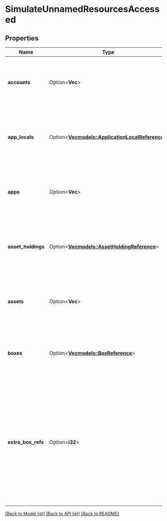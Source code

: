# SimulateUnnamedResourcesAccessed

## Properties

Name | Type | Description | Notes
------------ | ------------- | ------------- | -------------
**accounts** | Option<**Vec<String>**> | The unnamed accounts that were referenced. The order of this array is arbitrary. | [optional]
**app_locals** | Option<[**Vec<models::ApplicationLocalReference>**](ApplicationLocalReference.md)> | The unnamed application local states that were referenced. The order of this array is arbitrary. | [optional]
**apps** | Option<**Vec<i32>**> | The unnamed applications that were referenced. The order of this array is arbitrary. | [optional]
**asset_holdings** | Option<[**Vec<models::AssetHoldingReference>**](AssetHoldingReference.md)> | The unnamed asset holdings that were referenced. The order of this array is arbitrary. | [optional]
**assets** | Option<**Vec<i32>**> | The unnamed assets that were referenced. The order of this array is arbitrary. | [optional]
**boxes** | Option<[**Vec<models::BoxReference>**](BoxReference.md)> | The unnamed boxes that were referenced. The order of this array is arbitrary. | [optional]
**extra_box_refs** | Option<**i32**> | The number of extra box references used to increase the IO budget. This is in addition to the references defined in the input transaction group and any referenced to unnamed boxes. | [optional]

[[Back to Model list]](../README.md#documentation-for-models) [[Back to API list]](../README.md#documentation-for-api-endpoints) [[Back to README]](../README.md)


